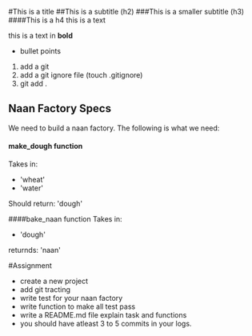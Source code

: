 #This is a title
##This is a subtitle (h2)
###This is a smaller subtitle (h3)
####This is a h4
this is a text 

this is a text in **bold**

- bullet points 

1) add a git
2) add a git ignore file (touch .gitignore)
3) git add .


## Naan Factory Specs
We need to build a naan factory.
The following is what we need:
#### make_dough function 
Takes in:
- 'wheat'
- 'water'

Should return: 'dough'

####bake_naan function 
Takes in:
- 'dough'

returnds: 'naan'




#Assignment 

- create a new project 
- add git tracting 
- write test for your naan factory 
- write function to make all test pass 
- write a README.md file explain task and functions 
- you should have atleast 3 to 5 commits in your logs.